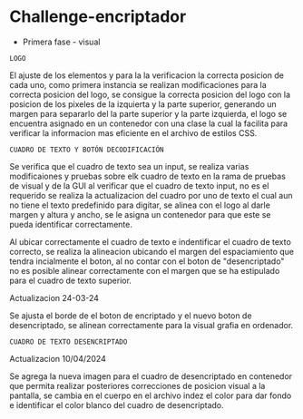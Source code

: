 # Challenge-encriptador

- Primera fase - visual

`LOGO`

El ajuste de los elementos y para la la verificacion la correcta posicion de cada uno, como primera instancia se realizan modificaciones para la correcta posicion del logo, se consigue la correcta posicion del logo con la posicion de los pixeles de la izquierta y la parte superior, generando un margen para separarlo del la parte superior y la parte izquierda, el logo se encuentra asignado en un contenedor con una clase la cual la facilita para verificar la informacion mas eficiente en el archivo de estilos CSS.

`CUADRO DE TEXTO Y BOTÓN DECODIFICACIÓN`

Se verifica que el cuadro de texto sea un input, se realiza varias modificaiones y pruebas sobre elk cuadro de texto en la rama de pruebas de visual y de la GUI al verificar que el cuadro de texto input, no es el requerido se realiza la actualizacion del cuadro por uno de texto el cual aun no tiene el texto predefinido para digitar, se alinea con el logo al darle margen y altura y ancho, se le asigna un contenedor para que este se pueda identificar correctamente.

Al ubicar correctamente el cuadro de texto e indentificar el cuadro de texto correcto, se realiza la alineacion ubicando el margen del espaciamiento que tendra incialmente el boton, al no contar con el boton de "desencriptado" no es posible alinear correctamente con el margen que se ha estipulado para el cuadro de texto superior.

Actualizacion 24-03-24

Se ajusta el borde de el boton de encriptado y el nuevo boton de desencriptado, se alinean correctamente para la visual grafia en ordenador.

`CUADRO DE TEXTO DESENCRIPTADO`

Actualizacion 10/04/2024

Se agrega la nueva imagen para el cuadro de desencriptado en contenedor que permita realizar posteriores correcciones de posicion visual a la pantalla, se cambia en el cuerpo en el archivo indez el color para dar fondo e identificar el color blanco del cuadro de desencriptado.